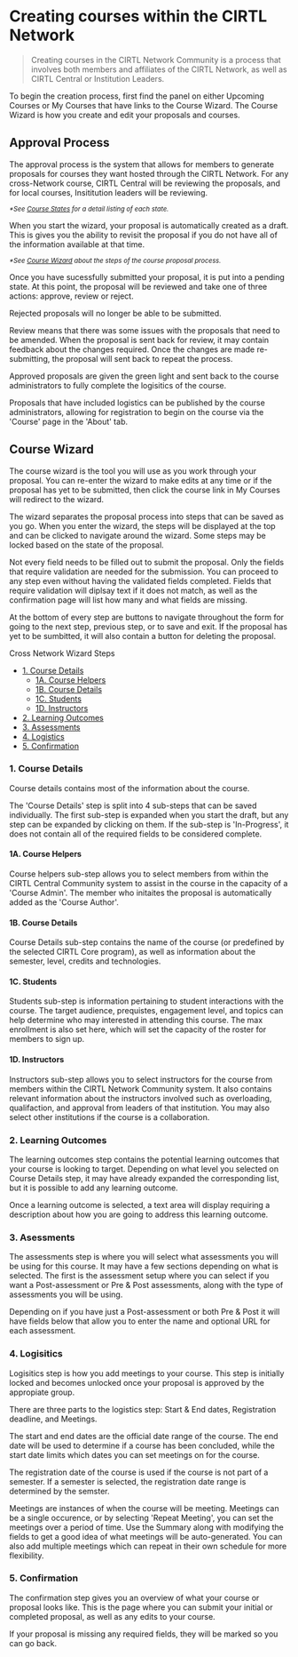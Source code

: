 # Creating courses within the CIRTL Network

> Creating courses in the CIRTL Network Community is a process that involves both members and affiliates of the CIRTL Network, as well as CIRTL Central or Institution Leaders.

To begin the creation process, first find the panel on either Upcoming Courses or My Courses that have links to the Course Wizard. The Course Wizard is how you create and edit your proposals and courses.

## Approval Process
The approval process is the system that allows for members to generate proposals for courses they want hosted through the CIRTL Network. For any cross-Network course, CIRTL Central will be reviewing the proposals, and for local courses, Insititution leaders will be reviewing. 

<small>_*See [Course States](views/courses/references/course_states.html) for a detail listing of each state._</small>

When you start the wizard, your proposal is automatically created as a draft. This is gives you the ability to revisit the proposal if you do not have all of the information available at that time. 

<small>_*See [Course Wizard](#course-wizard) about the steps of the course proposal process._</small>

Once you have sucessfully submitted your proposal, it is put into a pending state. At this point, the proposal will be reviewed and take one of three actions: approve, review or reject.

Rejected proposals will no longer be able to be submitted.

Review means that there was some issues with the proposals that need to be amended. When the proposal is sent back for review, it may contain feedback about the changes required. Once the changes are made re-submitting, the proposal will sent back to repeat the process.

Approved proposals are given the green light and sent back to the course administrators to fully complete the logisitics of the course. 

Proposals that have included logistics can be published by the course administrators, allowing for registration to begin on the course via the 'Course' page in the 'About' tab.

## Course Wizard

The course wizard is the tool you will use as you work through your proposal. You can re-enter the wizard to make edits at any time or if the proposal has yet to be submitted, then click the course link in My Courses will redirect to the wizard.

The wizard separates the proposal process into steps that can be saved as you go. When you enter the wizard, the steps will be displayed at the top and can be clicked to navigate around the wizard. Some steps may be locked based on the state of the proposal.

Not every field needs to be filled out to submit the proposal. Only the fields that require validation are needed for the submission. You can proceed to any step even without having the validated fields completed. Fields that require validation will diplsay text if it does not match, as well as the confirmation page will list how many and what fields are missing.

At the bottom of every step are buttons to navigate throughout the form for going to the next step, previous step, or to save and exit. If the proposal has yet to be sumbitted, it will also contain a button for deleting the proposal.

Cross Network Wizard Steps

- [1. Course Details](#1-course-details)
  - [1A. Course Helpers](#1a-course-helpers)
  - [1B. Course Details](#1b-course-details)
  - [1C. Students](#1c-students)
  - [1D. Instructors](#1d-instructors)
- [2. Learning Outcomes](#2-learning-outcomes)
- [3. Assessments](#3-assessments)
- [4. Logistics](#4-logitistics)
- [5. Confirmation](#5-confirmation)

### 1. Course Details
Course details contains most of the information about the course.

The 'Course Details' step is split into 4 sub-steps that can be saved individually. The first sub-step is expanded when you start the draft, but any step can be expanded by clicking on them. If the sub-step is 'In-Progress', it does not contain all of the required fields to be considered complete.

#### 1A. Course Helpers
Course helpers sub-step allows you to select members from within the CIRTL Central Community system to assist in the course in the capacity of a 'Course Admin'. The member who initaites the proposal is automatically added as the 'Course Author'.

#### 1B. Course Details
Course Details sub-step contains the name of the course (or predefined by the selected CIRTL Core program), as well as information about the semester, level, credits and technologies.

#### 1C. Students
Students sub-step is information pertaining to student interactions with the course. The target audience, prequistes, engagement level, and topics can help determine who may interested in attending this course. The max enrollment is also set here, which will set the capacity of the roster for members to sign up.

#### 1D. Instructors
Instructors sub-step allows you to select instructors for the course from members within the CIRTL Network Community system. It also contains relevant information about the instructors involved such as overloading, qualifaction, and approval from leaders of that institution. You may also select other institutions if the course is a collaboration.

### 2. Learning Outcomes
The learning outcomes step contains the potential learning outcomes that your course is looking to target. Depending on what level you selected on Course Details step, it may have already expanded the corresponding list, but it is possible to add any learning outcome.

Once a learning outcome is selected, a text area will display requiring a description about how you are going to address this learning outcome.

### 3. Asessments
The assessments step is where you will select what assessments you will be using for this course. It may have a few sections depending on what is selected. The first is the assessment setup where you can select if you want a Post-assessment or Pre & Post assessments, along with the type of assessments you will be using.

Depending on if you have just a Post-assessment or both Pre & Post it will have fields below that allow you to enter the name and optional URL for each assessment.

### 4. Logisitics
Logisitics step is how you add meetings to your course. This step is initially locked and becomes unlocked once your proposal is approved by the appropiate group.

There are three parts to the logistics step: Start & End dates, Registration deadline, and Meetings.

The start and end dates are the official date range of the course. The end date will be used to determine if a course has been concluded, while the start date limits which dates you can set meetings on for the course.

The registration date of the course is used if the course is not part of a semester. If a semester is selected, the registration date range is determined by the semster.

Meetings are instances of when the course will be meeting. Meetings can be a single occurence, or by selecting 'Repeat Meeting', you can set the meetings over a period of time. Use the Summary along with modifying the fields to get a good idea of what meetings will be auto-generated. You can also add multiple meetings which can repeat in their own schedule for more flexibility.

### 5. Confirmation
The confirmation step gives you an overview of what your course or proposal looks like. This is the page where you can submit your initial or completed proposal, as well as any edits to your course.

If your proposal is missing any required fields, they will be marked so you can go back.
